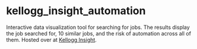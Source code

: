# kellogg_insight_automation
Interactive data visualization tool for searching for jobs. The results display the job searched for, 10 similar jobs, and the risk of automation across all of them. Hosted over at [Kellogg Insight](https://insight.kellogg.northwestern.edu/article/how-will-automation-affect-different-united-states-cities).
